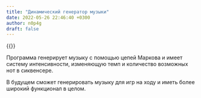 ```yaml
---
title: "Динамический генератор музыки"
date: 2022-05-26 22:46:40 +0300
author: n0p4g
draft: false
---
```

{{<youtube NTVyH3jspX8>}}

Программа генерирует музыку с помощью цепей Маркова и имеет систему интенсивности, изменяющую темп и количество возможных нот в сиквенсере.

В будущем сможет генерировать музыку для игр на ходу и иметь более широкий функционал в целом. 
<!--more-->
